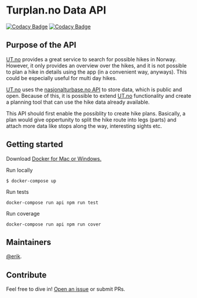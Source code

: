 # Turplan.no Data API

[![Codacy Badge](https://api.codacy.com/project/badge/Grade/45f2eaf117c1437481c1e31aaff0ac2c)](https://www.codacy.com/app/larsensolutions/turplan-api?utm_source=github.com&amp;utm_medium=referral&amp;utm_content=larsensolutions/turplan-api&amp;utm_campaign=Badge_Grade)
[![Codacy Badge](https://api.codacy.com/project/badge/Coverage/45f2eaf117c1437481c1e31aaff0ac2c)](https://www.codacy.com/app/larsensolutions/turplan-api?utm_source=github.com&utm_medium=referral&utm_content=larsensolutions/turplan-api&utm_campaign=Badge_Coverage)

## Purpose of the API
[UT.no](https://ut.no) provides a great service to search for possible hikes in Norway. However, it only provides an overview over the hikes, and it is not possible to plan a hike in details using the app (in a convenient way, anyways). This could be especially useful for multi day hikes.

[UT.no](https://ut.no) uses the [nasjonalturbase.no API](http://www.nasjonalturbase.no/) to store data, which is public and open. Because of this, it is possible to extend [UT.no](https://ut.no) functionality and create a planning tool that can use the hike data already available.

This API should first enable the possiblity to create hike plans. Basically, a plan would give oppertunity to split the hike route into legs (parts) and attach more data like stops along the way, interesting sights etc.

## Getting started

Download [Docker for Mac or Windows.](https://www.docker.com/products/docker)

Run locally

```
$ docker-compose up
```

Run tests
```
docker-compose run api npm run test
```

Run coverage
```
docker-compose run api npm run cover
```

## Maintainers

[@erik](https://github.com/larsensolutions).

## Contribute

Feel free to dive in! [Open an issue](https://github.com/larsensolutions/turplan-api/issues/new) or submit PRs.
